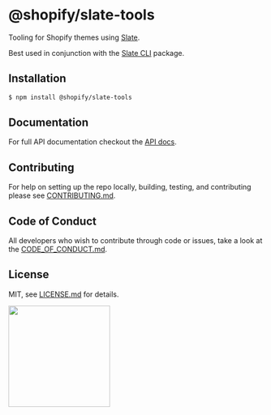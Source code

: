 # @shopify/slate-tools

Tooling for Shopify themes using [Slate](https://github.com/Shopify/slate).

Best used in conjunction with the [Slate CLI](https://www.npmjs.com/package/@shopify/slate) package.

## Installation
```bash
$ npm install @shopify/slate-tools
```

## Documentation

For full API documentation checkout the [API docs](https://shopify.github.io/slate/).

## Contributing
For help on setting up the repo locally, building, testing, and contributing
please see [CONTRIBUTING.md](https://github.com/Shopify/slate/blob/master/CONTRIBUTING.md).

## Code of Conduct
All developers who wish to contribute through code or issues, take a look at the
[CODE_OF_CONDUCT.md](https://github.com/Shopify/slate/blob/master/CODE_OF_CONDUCT.md).

## License

MIT, see [LICENSE.md](http://github.com/Shopify/slate/blob/master/LICENSE.md) for details.

<img src="https://cdn.shopify.com/shopify-marketing_assets/builds/19.0.0/shopify-full-color-black.svg" width="200" />
